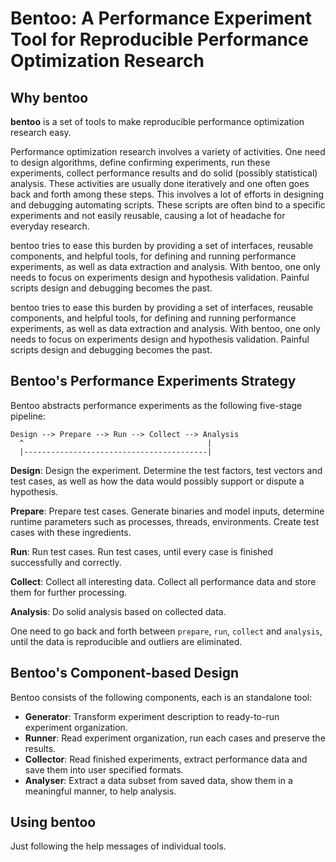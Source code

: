 # Bentoo: A Performance Experiment Tool for Reproducible Performance Optimization Research

## Why bentoo

**bentoo** is a set of tools to make reproducible performance optimization research easy.

Performance optimization research involves a variety of activities. One need to design algorithms, define confirming experiments, run these experiments, collect performance results and do solid (possibly statistical) analysis. These activities are usually done iteratively and one often goes back and forth among these steps. This involves a lot of efforts in designing and debugging automating scripts. These scripts are often bind to a specific experiments and not easily reusable, causing a lot of headache for everyday research.

bentoo tries to ease this burden by providing a set of interfaces, reusable components, and helpful tools, for defining and running performance experiments, as well as data extraction and analysis. With bentoo, one only needs to focus on experiments design and hypothesis validation. Painful scripts design and debugging becomes the past.

bentoo tries to ease this burden by providing a set of interfaces, reusable components, and helpful tools, for defining and running performance experiments, as well as data extraction and analysis. With bentoo, one only needs to focus on experiments design and hypothesis validation. Painful scripts design and debugging becomes the past.

## Bentoo's Performance Experiments Strategy

Bentoo abstracts performance experiments as the following five-stage pipeline:

```
Design --> Prepare --> Run --> Collect --> Analysis
  ^                                         |
  |-----------------------------------------|
```

**Design**: Design the experiment. Determine the test factors, test vectors and test cases, as well as how the data would possibly support or dispute a hypothesis.

**Prepare**: Prepare test cases. Generate binaries and model inputs, determine runtime parameters such as processes, threads, environments. Create test cases with these ingredients.

**Run**: Run test cases. Run test cases, until every case is finished successfully and correctly.

**Collect**: Collect all interesting data. Collect all performance data and store them for further processing.

**Analysis**: Do solid analysis based on collected data.

One need to go back and forth between `prepare`, `run`, `collect` and `analysis`, until the data is reproducible and outliers are eliminated.

## Bentoo's Component-based Design

Bentoo consists of the following components, each is an standalone tool:

- **Generator**: Transform experiment description to ready-to-run experiment organization.
- **Runner**: Read experiment organization, run each cases and preserve the results.
- **Collector**: Read finished experiments, extract performance data and save them into user specified formats.
- **Analyser**: Extract a data subset from saved data, show them in a meaningful manner, to help analysis.

## Using bentoo

Just following the help messages of individual tools.
